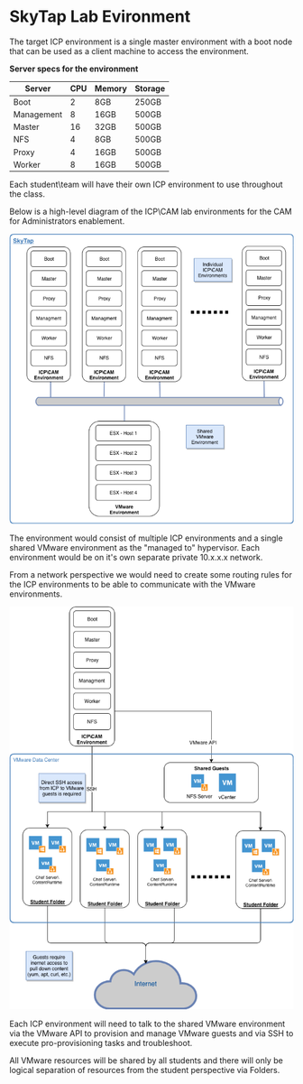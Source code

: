 # SkyTap Lab Evironment



The target ICP environment is a single master environment with a boot node that can be used as a client machine to access the environment.

**Server specs for the environment**

| **Server** | **CPU** | **Memory** | **Storage** |
| ---------- | ------- | ---------- | ----------- |
| Boot       | 2       | 8GB        | 250GB       |
| Management | 8       | 16GB       | 500GB       |
| Master     | 16      | 32GB       | 500GB       |
| NFS        | 4       | 8GB        | 500GB       |
| Proxy      | 4       | 16GB       | 500GB       |
| Worker     | 8       | 16GB       | 500GB       |

Each student\team will have their own ICP environment to use throughout the class.

Below is a high-level diagram of the ICP\CAM lab environments for the CAM for Administrators enablement.



![img](../images/overall_environment.png)



The environment would consist of multiple ICP environments and a single shared VMware environment as the "managed to" hypervisor. Each environment would be on it's own separate private 10.x.x.x network. 

From a network perspective we would need to create some routing rules for the ICP environments to be able to communicate with the VMware environments.



![img](../images/vmware_communication.png)



Each ICP environment will need to talk to the shared VMware environment via the VMware API to provision and manage VMware guests and via SSH to execute pro-provisioning tasks and troubleshoot.

All VMware resources will be shared by all students and there will only be logical separation of resources from the student perspective via Folders.
